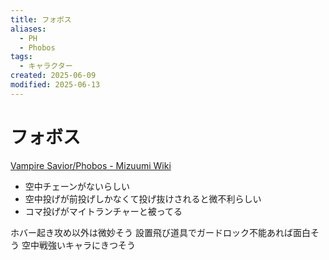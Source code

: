 ```yaml
---
title: フォボス
aliases:
  - PH
  - Phobos
tags:
  - キャラクター
created: 2025-06-09
modified: 2025-06-13
---
```


# フォボス

[Vampire Savior/Phobos - Mizuumi Wiki](https://wiki.gbl.gg/w/Vampire_Savior/Phobos)

- 空中チェーンがないらしい
- 空中投げが前投げしかなくて投げ抜けされると微不利らしい
- コマ投げがマイトランチャーと被ってる

ホバー起き攻め以外は微妙そう
設置飛び道具でガードロック不能あれば面白そう
空中戦強いキャラにきつそう
